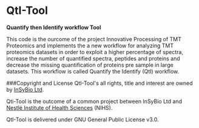 # QtI-Tool
**Quantify then Identify workflow Tool**

This code is the ourcome of the project Innovative Processing of TMT Proteomics and implements the a new workflow for analyzing TMT proteomics datasets in order to exploit a higher percentage of spectra, increase the number of quantified spectra, peptides and proteins and decrease the missing quantification of proteins pre sample in large datasets. This workflow is called Quantify the Identify (QtI) workflow. 

###Copyright and License
QtI-Tool's all rights, title and interest are owned by [InSyBio Ltd](https://www.insybio.com).

Qti-Tool  is the outcome of a common project between InSyBio Ltd and [Nestlé Institute of Health Sciences](https://www.nestleinstitutehealthsciences.com/) (NIHS).

QtI-Tool is delivered under GNU General Public License v3.0.




